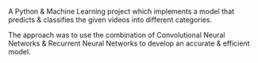  A Python & Machine Learning project which implements a model that predicts &
classifies the given videos into different categories.

The approach was to use the combination of Convolutional Neural Networks &
Recurrent Neural Networks to develop an accurate & efficient model.

